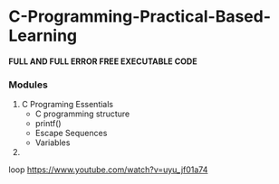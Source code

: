 # C-Programming-Practical-Based-Learning
#### FULL AND FULL ERROR FREE EXECUTABLE CODE

### Modules
1. C Programing Essentials
   - C programming structure
   - printf()
   - Escape Sequences
   - Variables  
3. 

loop
https://www.youtube.com/watch?v=uyu_jf01a74
